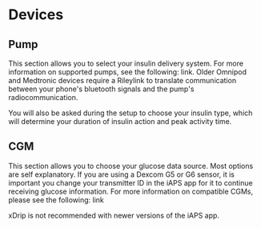 # Devices

## Pump
This section allows you to select your insulin delivery system. For more information on supported pumps, see the following: link. Older Omnipod and Medtronic devices require a Rileylink to translate communication between your phone's bluetooth signals and the pump's radiocommunication.

You will also be asked during the setup to choose your insulin type, which will determine your duration of insulin action and peak activity time.

## CGM
This section allows you to choose your glucose data source. Most options are self explanatory. If you are using a Dexcom G5 or G6 sensor, it is important you change your transmitter ID in the iAPS app for it to continue receiving glucose information. For more information on compatible CGMs, please see the following: link

xDrip is not recommended with newer versions of the iAPS app.